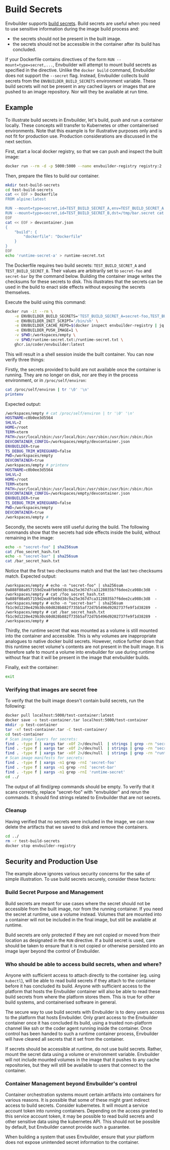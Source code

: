 # Build Secrets

Envbuilder supports [build secrets](https://docs.docker.com/reference/dockerfile/#run---mounttypesecret). Build secrets are useful when you need to use sensitive information during the image build process and:
* the secrets should not be present in the built image.
* the secrets should not be accessible in the container after its build has concluded.

If your Dockerfile contains directives of the form `RUN --mount=type=secret,...`, Envbuilder will attempt to mount build secrets as specified in the directive. Unlike the `docker build` command, Envbuilder does not support the `--secret` flag. Instead, Envbuilder collects build secrets from the `ENVBUILDER_BUILD_SECRETS` environment variable. These build secrets will not be present in any cached layers or images that are pushed to an image repository. Nor will they be available at run time.

## Example

To illustrate build secrets in Envbuilder, let's build, push and run a container locally. These concepts will transfer to Kubernetes or other containerised environments. Note that this example is for illustrative purposes only and is not fit for production use. Production considerations are discussed in the next section.

First, start a local docker registry, so that we can push and inspect the built image:
```bash
docker run --rm -d -p 5000:5000 --name envbuilder-registry registry:2
```

Then, prepare the files to build our container.
```bash
mkdir test-build-secrets
cd test-build-secrets
cat << EOF > Dockerfile
FROM alpine:latest

RUN --mount=type=secret,id=TEST_BUILD_SECRET_A,env=TEST_BUILD_SECRET_A echo -n \$TEST_BUILD_SECRET_A | sha256sum > /foo_secret_hash.txt
RUN --mount=type=secret,id=TEST_BUILD_SECRET_B,dst=/tmp/bar.secret cat /tmp/bar.secret | sha256sum > /bar_secret_hash.txt
EOF
cat << EOF > devcontainer.json
{
    "build": { 
        "dockerfile": "Dockerfile"
    }
}
EOF
echo 'runtime-secret-a' > runtime-secret.txt
```

The Dockerfile requires two build secrets: `TEST_BUILD_SECRET_A` and `TEST_BUILD_SECRET_B`. Their values are arbitrarily set to `secret-foo` and `secret-bar` by the command below. Building the container image writes the checksums for these secrets to disk. This illustrates that the secrets can be used in the build to enact side effects without exposing the secrets themselves.

Execute the build using this command:
```bash
docker run -it --rm \
    -e ENVBUILDER_BUILD_SECRETS='TEST_BUILD_SECRET_A=secret-foo,TEST_BUILD_SECRET_B=secret-bar' \
    -e ENVBUILDER_INIT_SCRIPT='/bin/sh' \
    -e ENVBUILDER_CACHE_REPO=$(docker inspect envbuilder-registry | jq -r '.[].NetworkSettings.IPAddress'):5000/test-container \
    -e ENVBUILDER_PUSH_IMAGE=1 \
    -v $PWD:/workspaces/empty \
    -v $PWD/runtime-secret.txt:/runtime-secret.txt \
    ghcr.io/coder/envbuilder:latest
```

This will result in a shell session inside the built container.
You can now verify three things:

Firstly, the secrets provided to build are not available once the container is running. They are no longer on disk, nor are they in the process environment, or in `/proc/self/environ`: 
```bash
cat /proc/self/environ | tr '\0' '\n'
printenv
```
Expected output:
```bash
/workspaces/empty # cat /proc/self/environ | tr '\0' '\n'
HOSTNAME=c0b0ee3d5564
SHLVL=2
HOME=/root
TERM=xterm
PATH=/usr/local/sbin:/usr/local/bin:/usr/sbin:/usr/bin:/sbin:/bin
DEVCONTAINER_CONFIG=/workspaces/empty/devcontainer.json
ENVBUILDER=true
TS_DEBUG_TRIM_WIREGUARD=false
PWD=/workspaces/empty
DEVCONTAINER=true
/workspaces/empty # printenv
HOSTNAME=c0b0ee3d5564
SHLVL=2
HOME=/root
TERM=xterm
PATH=/usr/local/sbin:/usr/local/bin:/usr/sbin:/usr/bin:/sbin:/bin
DEVCONTAINER_CONFIG=/workspaces/empty/devcontainer.json
ENVBUILDER=true
TS_DEBUG_TRIM_WIREGUARD=false
PWD=/workspaces/empty
DEVCONTAINER=true
/workspaces/empty # 
```

Secondly, the secrets were still useful during the build. The following commands show that the secrets had side effects inside the build, without remaining in the image:
```bash
echo -n "secret-foo" | sha256sum
cat /foo_secret_hash.txt
echo -n "secret-bar" | sha256sum
cat /bar_secret_hash.txt
```

Notice that the first two checksums match and that the last two checksums match. Expected output:
```
/workspaces/empty # echo -n "secret-foo" | sha256sum
9a888f08a057159d2ea8fb69d38c9a25e367d7ca3128035b7f6dee2ca988c3d8  -
/workspaces/empty # cat /foo_secret_hash.txt
9a888f08a057159d2ea8fb69d38c9a25e367d7ca3128035b7f6dee2ca988c3d8  -
/workspaces/empty # echo -n "secret-bar" | sha256sum
fb1c9d1220e429b30c60d028b882f735b5af72d7b5496d9202737fe9f1d38289  -
/workspaces/empty # cat /bar_secret_hash.txt
fb1c9d1220e429b30c60d028b882f735b5af72d7b5496d9202737fe9f1d38289  -
/workspaces/empty # 
```

Thirdly, the runtime secret that was mounted as a volume is still mounted into the container and accessible. This is why volumes are inappropriate analogues to native docker build secrets. However, notice further down that this runtime secret volume's contents are not present in the built image. It is therefore safe to mount a volume into envbuilder for use during runtime without fear that it will be present in the image that envbuilder builds.

Finally, exit the container:
```bash
exit
```

### Verifying that images are secret free
To verify that the built image doesn't contain build secrets, run the following:

```bash
docker pull localhost:5000/test-container:latest
docker save -o test-container.tar localhost:5000/test-container
mkdir -p test-container
tar -xf test-container.tar -C test-container/
cd test-container
# Scan image layers for secrets:
find . -type f | xargs tar -xOf 2>/dev/null  | strings | grep -rn "secret-foo"
find . -type f | xargs tar -xOf 2>/dev/null  | strings | grep -rn "secret-bar"
find . -type f | xargs tar -xOf 2>/dev/null  | strings | grep -rn "runtime-secret"
# Scan image manifests for secrets:
find . -type f | xargs -n1 grep -rnI 'secret-foo'
find . -type f | xargs -n1 grep -rnI 'secret-bar'
find . -type f | xargs -n1 grep -rnI 'runtime-secret'
cd ../
```

The output of all find/grep commands should be empty.
To verify that it scans correctly, replace "secret-foo" with "envbuilder" and rerun the commands. It should find strings related to Envbuilder that are not secrets.

### Cleanup

Having verified that no secrets were included in the image, we can now delete the artifacts that we saved to disk and remove the containers.
```bash
cd ../
rm -r test-build-secrets
docker stop envbuilder-registry
```

## Security and Production Use
The example above ignores various security concerns for the sake of simple illustration. To use build secrets securely, consider these factors:

### Build Secret Purpose and Management
Build secrets are meant for use cases where the secret should not be accessible from the built image, nor from the running container. If you need the secret at runtime, use a volume instead. Volumes that are mounted into a container will not be included in the final image, but still be available at runtime. 

Build secrets are only protected if they are not copied or moved from their location as designated in the `RUN` directive. If a build secret is used, care should be taken to ensure that it is not copied or otherwise persisted into an image layer beyond the control of Envbuilder.

### Who should be able to access build secrets, when and where?
Anyone with sufficient access to attach directly to the container (eg. using `kubectl`), will be able to read build secrets if they attach to the container before it has concluded its build. Anyone with sufficient access to the platform that hosts the Envbuilder container will also be able to read these build secrets from where the platform stores them. This is true for other build systems, and containerised software in general.

The secure way to use build secrets with Envbuilder is to deny users access to the platform that hosts Envbuilder. Only grant access to the Envbuilder container once it has concluded its build, using a trusted non-platform channel like ssh or the coder agent running inside the container. Once control has been handed to such a runtime container process, Envbuilder will have cleared all secrets that it set from the container.

If secrets should be accessible at runtime, do not use build secrets. Rather, mount the secret data using a volume or environment variable. Envbuilder will not include mounted volumes in the image that it pushes to any cache repositories, but they will still be available to users that connect to the container.

### Container Management beyond Envbuilder's control
Container orchestration systems mount certain artifacts into containers for various reasons. It is possible that some of these might grant indirect access to build secrets. Consider kubernetes. It will mount a service account token into running containers. Depending on the access granted to this service account token, it may be possible to read build secrets and other sensitive data using the kubernetes API. This should not be possible by default, but Envbuilder cannot provide such a guarantee.

When building a system that uses Envbuilder, ensure that your platform does not expose unintended secret information to the container.